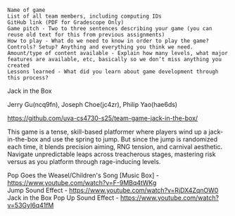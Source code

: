     Name of game
    List of all team members, including computing IDs
    GitHub link (PDF for Gradescope Only)
    Game pitch - Two to three sentences describing your game (you can reuse old text for this from previous assignments)
    How to play - What do we need to know in order to play the game? Controls? Setup? Anything and everything you think we need.
    Amount/type of content available - Explain how many levels, what major features are available, etc, basically so we don’t miss anything you created
    Lessons learned - What did you learn about game development through this process?


Jack in the Box

Jerry Gu(ncq9fn), Joseph Choe(jc4zr), Philip Yao(hae6ds)

https://github.com/uva-cs4730-s25/team-game-jack-in-the-box/

This game is a tense, skill-based platformer where players wind up a jack-in-the-box and use the spring to jump. But since the jump is randomized each time, it blends precision aiming, RNG tension, and carnival aesthetic. Navigate unpredictable leaps across treacherous stages, mastering risk versus as you platform through rage-inducing levels.

Pop Goes the Weasel/Children's Song [Music Box] - https://www.youtube.com/watch?v=F-9MBq4tWKg  
Jump Sound Effect - https://www.youtube.com/watch?v=RjDX4ZqnOW0  
Jack in the Box Pop Up Sound Effect - https://www.youtube.com/watch?v=53GyI6q41fM  
